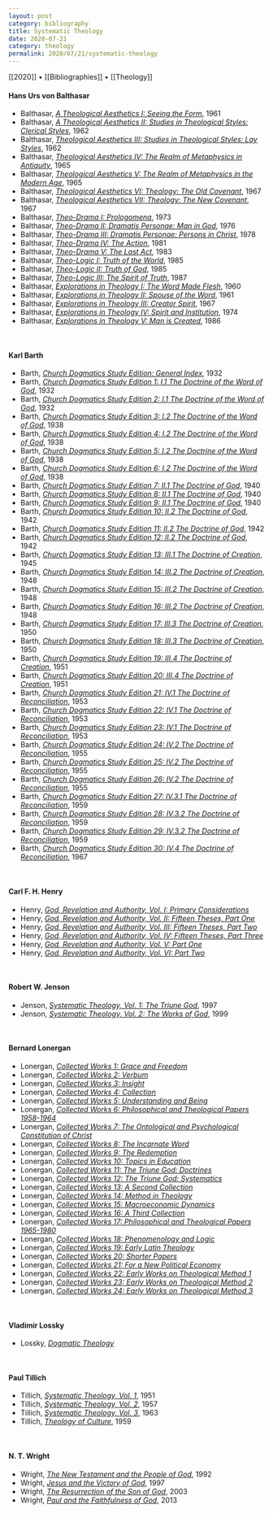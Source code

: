 ```yaml
---
layout: post
category: bibliography
title: Systematic Theology
date: 2020-07-21
category: theology
permalink: 2020/07/21/systematic-theology
---
```


[[2020]] • [[Bibliographies]] • [[Theology]]

#### Hans Urs von Balthasar

* Balthasar, [*A Theological Aesthetics I: Seeing the Form*](https://ignatius.com/the-glory-of-the-lord-vol-1-2nd-ed-gl12h/), 1961
* Balthasar, [*A Theological Aesthetics II: Studies in Theological Styles: Clerical Styles*](https://ignatius.com/the-glory-of-the-lord-vol-2-gl2h/), 1962
* Balthasar, [*Theological Aesthetics III: Studies in Theological Styles: Lay Styles*](https://ignatius.com/the-glory-of-the-lord-vol-3-gl3h/), 1962
* Balthasar, [*Theological Aesthetics IV: The Realm of Metaphysics in Antiquity*](https://ignatius.com/the-glory-of-the-lord-vol-4-gl4h/), 1965
* Balthasar, [*Theological Aesthetics V: The Realm of Metaphysics in the Modern Age*](https://ignatius.com/the-glory-of-the-lord-vol-5-gl5h/), 1965
* Balthasar, [*Theological Aesthetics VI: Theology: The Old Covenant*](https://ignatius.com/the-glory-of-the-lord-vol-6-gl6h/), 1967
* Balthasar, [*Theological Aesthetics VII: Theology: The New Covenant*](https://ignatius.com/the-glory-of-the-lord-vol-7-gl7h/), 1967
* Balthasar, [*Theo-Drama I: Prologomena*](https://ignatius.com/theo-drama-vol-1-td1h/), 1973
* Balthasar, [*Theo-Drama II: Dramatis Personae: Man in God*](https://ignatius.com/theo-drama-vol-2-td2h/), 1976
* Balthasar, [*Theo-Drama III: Dramatis Personae: Persons in Christ*](https://ignatius.com/theo-drama-vol-3-td3h/), 1978
* Balthasar, [*Theo-Drama IV: The Action*](https://ignatius.com/theo-drama-vol-4-td4h/), 1981
* Balthasar, [*Theo-Drama V: The Last Act*](https://ignatius.com/theo-drama-vol-5-td5h/), 1983
* Balthasar, [*Theo-Logic I: Truth of the World*](https://ignatius.com/theo-logic-vol-1-tl1h/), 1985
* Balthasar, [*Theo-Logic II: Truth of God*](https://ignatius.com/theo-logic-vol-2-tl2h/), 1985
* Balthasar, [*Theo-Logic III: The Spirit of Truth*](https://ignatius.com/theo-logic-vol-3-tl3h/), 1987
* Balthasar, [*Explorations in Theology I: The Word Made Flesh*](https://ignatius.com/explorations-in-theology-vol-1-et1p/), 1960
* Balthasar, [*Explorations in Theology II: Spouse of the Word*](https://ignatius.com/explorations-in-theology-vol-2-et2p/), 1961
* Balthasar, [*Explorations in Theology III: Creator Spirit*](https://ignatius.com/explorations-in-theology-vol-3-et3p/), 1967
* Balthasar, [*Explorations in Theology IV: Spirit and Institution*](https://ignatius.com/explorations-in-theology-vol-4-et4p/), 1974
* Balthasar, [*Explorations in Theology V: Man is Created*](https://ignatius.com/explorations-in-theology-vol-5-et5p/), 1986

<br>


#### Karl Barth

* Barth, [*Church Dogmatics Study Edition: General Index*](https://www.bloomsbury.com/ca/church-dogmatics-study-edition-general-index-9780567307637/), 1932
* Barth, [*Church Dogmatics Study Edition 1: I.1 The Doctrine of the Word of God*](https://www.bloomsbury.com/ca/church-dogmatics-study-edition-1-9780567202901/), 1932
* Barth, [*Church Dogmatics Study Edition 2: I.1 The Doctrine of the Word of God*](https://www.bloomsbury.com/ca/church-dogmatics-study-edition-2-9780567610270/), 1932
* Barth, [*Church Dogmatics Study Edition 3: I.2 The Doctrine of the Word of God*](https://www.bloomsbury.com/ca/church-dogmatics-study-edition-3-9780567027665/), 1938
* Barth, [*Church Dogmatics Study Edition 4: I.2 The Doctrine of the Word of God*](https://www.bloomsbury.com/ca/church-dogmatics-study-edition-4-9780567180810/), 1938
* Barth, [*Church Dogmatics Study Edition 5: I.2 The Doctrine of the Word of God*](https://www.bloomsbury.com/ca/church-dogmatics-study-edition-5-9780567346513/), 1938
* Barth, [*Church Dogmatics Study Edition 6: I.2 The Doctrine of the Word of God*](https://www.bloomsbury.com/ca/church-dogmatics-study-edition-6-9780567393845/), 1938
* Barth, [*Church Dogmatics Study Edition 7: II.1 The Doctrine of God*](https://www.bloomsbury.com/ca/church-dogmatics-study-edition-7-9780567558947/), 1940
* Barth, [*Church Dogmatics Study Edition 8: II.1 The Doctrine of God*](https://www.bloomsbury.com/ca/church-dogmatics-study-edition-8-9780567363794/), 1940
* Barth, [*Church Dogmatics Study Edition 9: II.1 The Doctrine of God*](https://www.bloomsbury.com/ca/church-dogmatics-study-edition-9-9780567012852/), 1940
* Barth, [*Church Dogmatics Study Edition 10: II.2 The Doctrine of God*](https://www.bloomsbury.com/ca/church-dogmatics-study-edition-10-9780567437013/), 1942
* Barth, [*Church Dogmatics Study Edition 11: II.2 The Doctrine of God*](https://www.bloomsbury.com/ca/church-dogmatics-study-edition-11-9780567105936/), 1942
* Barth, [*Church Dogmatics Study Edition 12: II.2 The Doctrine of God*](https://www.bloomsbury.com/ca/church-dogmatics-study-edition-12-9780567013408/), 1942
* Barth, [*Church Dogmatics Study Edition 13: III.1 The Doctrine of Creation*](https://www.bloomsbury.com/ca/church-dogmatics-study-edition-13-9780567196637/), 1945
* Barth, [*Church Dogmatics Study Edition 14: III.2 The Doctrine of Creation*](https://www.bloomsbury.com/ca/church-dogmatics-study-edition-14-9780567450579/), 1948
* Barth, [*Church Dogmatics Study Edition 15: III.2 The Doctrine of Creation*](https://www.bloomsbury.com/ca/church-dogmatics-study-edition-15-9780567261984/), 1948
* Barth, [*Church Dogmatics Study Edition 16: III.2 The Doctrine of Creation*](https://www.bloomsbury.com/uk/church-dogmatics-study-edition-16-9780567535344/), 1948
* Barth, [*Church Dogmatics Study Edition 17: III.3 The Doctrine of Creation*](https://www.bloomsbury.com/ca/church-dogmatics-study-edition-17-9780567164278/), 1950
* Barth, [*Church Dogmatics Study Edition 18: III.3 The Doctrine of Creation*](https://www.bloomsbury.com/ca/church-dogmatics-study-edition-18-9780567613325/), 1950
* Barth, [*Church Dogmatics Study Edition 19: III.4 The Doctrine of Creation*](https://www.bloomsbury.com/ca/church-dogmatics-study-edition-19-9780567580283/), 1951
* Barth, [*Church Dogmatics Study Edition 20: III.4 The Doctrine of Creation*](https://www.bloomsbury.com/ca/church-dogmatics-study-edition-20-9780567261045/), 1951
* Barth, [*Church Dogmatics Study Edition 21: IV.1 The Doctrine of Reconciliation*](https://www.bloomsbury.com/ca/church-dogmatics-study-edition-21-9780567587107/), 1953
* Barth, [*Church Dogmatics Study Edition 22: IV.1 The Doctrine of Reconciliation*](https://www.bloomsbury.com/ca/church-dogmatics-study-edition-22-9780567201201/), 1953
* Barth, [*Church Dogmatics Study Edition 23: IV.1 The Doctrine of Reconciliation*](https://www.bloomsbury.com/ca/church-dogmatics-study-edition-23-9780567267184/), 1953
* Barth, [*Church Dogmatics Study Edition 24: IV.2 The Doctrine of Reconciliation*](https://www.bloomsbury.com/ca/church-dogmatics-study-edition-24-9780567508843/), 1955
* Barth, [*Church Dogmatics Study Edition 25: IV.2 The Doctrine of Reconciliation*](https://www.bloomsbury.com/ca/church-dogmatics-study-edition-25-9780567627216/), 1955
* Barth, [*Church Dogmatics Study Edition 26: IV.2 The Doctrine of Reconciliation*](https://www.bloomsbury.com/ca/church-dogmatics-study-edition-26-9780567378859/), 1955
* Barth, [*Church Dogmatics Study Edition 27: IV.3.1 The Doctrine of Reconciliation*](https://www.bloomsbury.com/ca/church-dogmatics-study-edition-27-9780567423313/), 1959
* Barth, [*Church Dogmatics Study Edition 28: IV.3.2 The Doctrine of Reconciliation*](https://www.bloomsbury.com/ca/church-dogmatics-study-edition-28-9780567152985/), 1959
* Barth, [*Church Dogmatics Study Edition 29: IV.3.2 The Doctrine of Reconciliation*](https://www.bloomsbury.com/ca/church-dogmatics-study-edition-29-9780567533524/), 1959
* Barth, [*Church Dogmatics Study Edition 30: IV.4 The Doctrine of Reconciliation*](https://www.bloomsbury.com/ca/church-dogmatics-study-edition-30-9780567014016/), 1967

<br>


#### Carl F. H. Henry

* Henry, [*God, Revelation and Authority, Vol. I: Primary Considerations*](https://www.crossway.org/books/god-revelation-and-authority-tpb-7/)
* Henry, [*God, Revelation and Authority, Vol. II: Fifteen Theses, Part One*](https://www.crossway.org/books/god-revelation-and-authority-tpb-6/)
* Henry, [*God, Revelation and Authority, Vol. III: Fifteen Theses, Part Two*](https://www.crossway.org/books/god-revelation-and-authority-tpb-5/)
* Henry, [*God, Revelation and Authority, Vol. IV: Fifteen Theses, Part Three*](https://www.crossway.org/books/god-revelation-and-authority-tpb-4/)
* Henry, [*God, Revelation and Authority, Vol. V: Part One*](https://www.crossway.org/books/god-revelation-and-authority-tpb-3/)
* Henry, [*God, Revelation and Authority, Vol. VI: Part Two*](https://www.crossway.org/books/god-revelation-and-authority-tpb-2/)

<br>


#### Robert W. Jenson

* Jenson, [*Systematic Theology, Vol. 1: The Triune God*](https://global.oup.com/academic/product/systematic-theology-9780195145984), 1997
* Jenson, [*Systematic Theology, Vol. 2: The Works of God*](https://global.oup.com/academic/product/systematic-theology-9780195145991), 1999

<br>


#### Bernard Lonergan

* Lonergan, [*Collected Works 1: Grace and Freedom*](https://utorontopress.com/9780802083371/grace-and-freedom/)
* Lonergan, [*Collected Works 2: Verbum*](https://utorontopress.com/9780802079886/verbum/)
* Lonergan, [*Collected Works 3: Insight*](https://utorontopress.com/9780802034557/insight-volume-3/)
* Lonergan, [*Collected Works 4: Collection*](https://utorontopress.com/9780802034397/collection/)
* Lonergan, [*Collected Works 5: Understanding and Being*](https://utorontopress.com/9780802039897/understanding-and-being/)
* Lonergan, [*Collected Works 6: Philosophical and Theological Papers 1958-1964*](https://utorontopress.com/9780802034748/philosophical-and-theological-papers-1958-1964/)
* Lonergan, [*Collected Works 7: The Ontological and Psychological Constitution of Christ*](https://utorontopress.com/9780802084743/the-ontological-and-psychological-constitution-of-christ/)
* Lonergan, [*Collected Works 8: The Incarnate Word*](https://utorontopress.com/9781442629127/the-incarnate-word/)
* Lonergan, [*Collected Works 9: The Redemption*](https://utorontopress.com/9781487523206/the-redemption/)
* Lonergan, [*Collected Works 10: Topics in Education*](https://utorontopress.com/9780802034410/topics-in-education/)
* Lonergan, [*Collected Works 11: The Triune God: Doctrines*](https://utorontopress.com/9780802096678/the-triune-god/)
* Lonergan, [*Collected Works 12: The Triune God: Systematics*](https://utorontopress.com/9780802094339/the-triune-god/)
* Lonergan, [*Collected Works 13: A Second Collection*](https://utorontopress.com/9781487520472/a-second-collection/)
* Lonergan, [*Collected Works 14: Method in Theology*](https://utorontopress.com/9781487522247/method-in-theology/)
* Lonergan, [*Collected Works 15: Macroeconomic Dynamics*](https://utorontopress.com/9780802081957/macroeconomic-dynamics/)
* Lonergan, [*Collected Works 16: A Third Collection*](https://utorontopress.com/9781487521578/a-third-collection/)
* Lonergan, [*Collected Works 17: Philosophical and Theological Papers 1965-1980*](https://utorontopress.com/9780802086389/philosophical-and-theological-papers-1965-1980/)
* Lonergan, [*Collected Works 18: Phenomenology and Logic*](https://utorontopress.com/9780802084484/phenomenology-and-logic/)
* Lonergan, [*Collected Works 19: Early Latin Theology*](https://utorontopress.com/9781442612358/early-latin-theology/)
* Lonergan, [*Collected Works 20: Shorter Papers*](https://utorontopress.com/9780802095176/shorter-papers/)
* Lonergan, [*Collected Works 21: For a New Political Economy*](https://utorontopress.com/9780802082220/for-a-new-political-economy/)
* Lonergan, [*Collected Works 22: Early Works on Theological Method 1*](https://utorontopress.com/9781442610200/early-works-on-theological-method-1/)
* Lonergan, [*Collected Works 23: Early Works on Theological Method 2*](https://utorontopress.com/9781442614352/early-works-on-theological-method-2/)
* Lonergan, [*Collected Works 24: Early Works on Theological Method 3*](https://utorontopress.com/9781442614345/early-works-on-theological-method-3/)

<br>


#### Vladimir Lossky

* Lossky, [*Dogmatic Theology*](https://svspress.com/dogmatic-theology-creation-gods-image-in-man-the-redeeming-work-of-the-trinity/)

<br>


#### Paul Tillich

* Tillich, [*Systematic Theology, Vol. 1*](https://press.uchicago.edu/ucp/books/book/chicago/S/bo59572089.html), 1951
* Tillich, [*Systematic Theology, Vol. 2*](https://press.uchicago.edu/ucp/books/book/chicago/S/bo59572152.html), 1957
* Tillich, [*Systematic Theology, Vol. 3*](https://press.uchicago.edu/ucp/books/book/chicago/S/bo59572878.html), 1963
* Tillich, [*Theology of Culture*](https://global.oup.com/academic/product/theology-of-culture-9780195007114), 1959

<br>


#### N. T. Wright

* Wright, [*The New Testament and the People of God*](https://www.fortresspress.com/store/product/9780800626815/The-New-Testament-and-the-People-of-God), 1992
* Wright, [*Jesus and the Victory of God*](https://www.fortresspress.com/store/product/9780800626822/Jesus-and-the-Victory-of-God), 1997
* Wright, [*The Resurrection of the Son of God*](https://www.fortresspress.com/store/product/9780800626792/The-Resurrection-of-the-Son-of-God), 2003
* Wright, [*Paul and the Faithfulness of God*](https://www.fortresspress.com/store/product/9780800626839/Paul-and-the-Faithfulness-of-God), 2013
